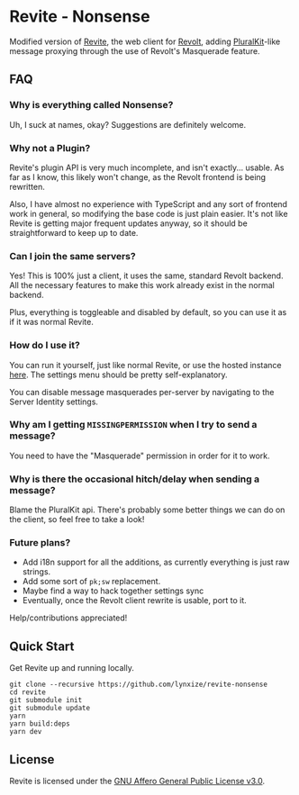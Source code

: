 # Revite - Nonsense

Modified version of [Revite](https://github.com/revoltchat/revite), the web client for [Revolt](https://revolt.chat/), adding [PluralKit](https://pluralkit.me/)-like message proxying through the use of Revolt's Masquerade feature.

## FAQ
### Why is everything called Nonsense?
Uh, I suck at names, okay? Suggestions are definitely welcome.

### Why not a Plugin?
Revite's plugin API is very much incomplete, and isn't exactly... usable. As far as I know, this likely won't change, as the Revolt frontend is being rewritten. 

Also, I have almost no experience with TypeScript and any sort of frontend work in general, so modifying the base code is just plain easier. It's not like Revite is getting major frequent updates anyway, so it should be straightforward to keep up to date.

### Can I join the same servers?
Yes! This is 100% just a client, it uses the same, standard Revolt backend. All the necessary features to make this work already exist in the normal backend.

Plus, everything is toggleable and disabled by default, so you can use it as if it was normal Revite.

### How do I use it?
You can run it yourself, just like normal Revite, or use the hosted instance [here](https://www.youtube.com/watch?v=dQw4w9WgXcQ).
The settings menu should be pretty self-explanatory.

You can disable message masquerades per-server by navigating to the Server Identity settings. 

### Why am I getting `MISSINGPERMISSION` when I try to send a message?
You need to have the "Masquerade" permission in order for it to work.

### Why is there the occasional hitch/delay when sending a message?
Blame the PluralKit api. There's probably some better things we can do on the client, so feel free to take a look!

### Future plans?
- Add i18n support for all the additions, as currently everything is just raw strings.
- Add some sort of `pk;sw` replacement.
- Maybe find a way to hack together settings sync
- Eventually, once the Revolt client rewrite is usable, port to it.  

Help/contributions appreciated!

## Quick Start

Get Revite up and running locally.

```
git clone --recursive https://github.com/lynxize/revite-nonsense
cd revite
git submodule init
git submodule update
yarn
yarn build:deps
yarn dev
```

## License
Revite is licensed under the [GNU Affero General Public License v3.0](https://github.com/revoltchat/revite/blob/master/LICENSE).
